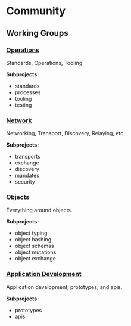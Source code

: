 <!---
This is an autogenerated file!

Please do not edit this file directly, but instead make changes to the
`/community/groups.yaml` file and run `make community-docs`.

--->
# Community

## Working Groups

### [Operations](sig-ops/README.md)

Standards, Operations, Tooling

__Subprojects:__
  - standards
  - processes
  - tooling
  - testing

### [Network](sig-net/README.md)

Networking, Transport, Discovery, Relaying, etc.

__Subprojects:__
  - transports
  - exchange
  - discovery
  - mandates
  - security

### [Objects](sig-obj/README.md)

Everything around objects.

__Subprojects:__
  - object typing
  - object hashing
  - object schemas
  - object mutations
  - object exchange

### [Application Development](sig-app/README.md)

Application development, prototypes, and apis.

__Subprojects:__
  - prototypes
  - apis

